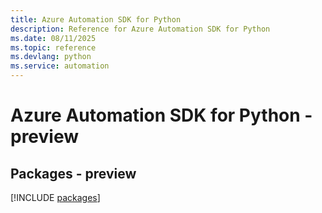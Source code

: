 ```yaml
---
title: Azure Automation SDK for Python
description: Reference for Azure Automation SDK for Python
ms.date: 08/11/2025
ms.topic: reference
ms.devlang: python
ms.service: automation
---
```

# Azure Automation SDK for Python - preview
## Packages - preview
[!INCLUDE [packages](automation-index.md)]